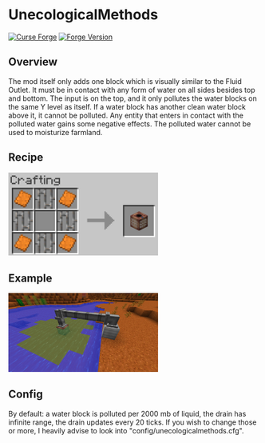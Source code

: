 # UnecologicalMethods

[![Curse Forge](https://cf.way2muchnoise.eu/title/unecological-methods_Get_%20.svg)](https://www.curseforge.com/minecraft/mc-mods/unecological-methods)
[![Forge Version](https://img.shields.io/badge/Minecraft%20Forge-14.23.5.2859-yellow.svg)](http://files.minecraftforge.net/maven/net/minecraftforge/forge/index_1.12.2.html)

## Overview

The mod itself only adds one block which is visually similar to the Fluid Outlet. It must be in contact with any form of water on all sides besides top and bottom. The input is on the top, and it only pollutes the water blocks on the same Y level as itself. If a water block has another clean water block above it, it cannot be polluted. Any entity that enters in contact with the polluted water gains some negative effects. The polluted water cannot be used to moisturize farmland.


## Recipe
[<img alt="alt_text" width="300px" src="gallery/recipe.png" />]()
## Example
[<img alt="alt_text" width="300px" src="gallery/example.png" />]()
## Config
By default: a water block is polluted per 2000 mb of liquid, the drain has infinite range, the drain updates every 20 ticks. If you wish to change those or more, I heavily advise to look into "config/unecologicalmethods.cfg".
